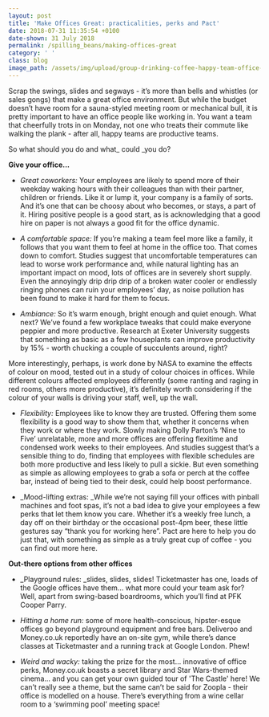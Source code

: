 ```yaml
---
layout: post
title: 'Make Offices Great: practicalities, perks and Pact'
date: 2018-07-31 11:35:54 +0100
date-shown: 31 July 2018
permalink: /spilling_beans/making-offices-great
category: ' '
class: blog
image_path: /assets/img/upload/group-drinking-coffee-happy-team-office-11-of-13-.jpg
---
```

Scrap the swings, slides and segways - it’s more than bells and whistles (or sales gongs) that make a great office environment. But while the budget doesn’t have room for a sauna-styled meeting room or mechanical bull, it is pretty important to have an office people like working in. You want a team that cheerfully trots in on Monday, not one who treats their commute like walking the plank - after all, happy teams are productive teams.



So what should you do and what_ could _you do?



**Give your office...**



* _Great coworkers:_ Your employees are likely to spend more of their weekday waking hours with their colleagues than with their partner, children or friends. Like it or lump it, your company is a family of sorts. And it’s one that can be choosy about who becomes, or stays, a part of it. Hiring positive people is a good start, as is acknowledging that a good hire on paper is not always a good fit for the office dynamic.



* _A comfortable space:_ If you’re making a team feel more like a family, it follows that you want them to feel at home in the office too. That comes down to comfort. Studies suggest that uncomfortable temperatures can lead to worse work performance and, while natural lighting has an important impact on mood, lots of offices are in severely short supply. Even the annoyingly drip drip drip of a broken water cooler or endlessly ringing phones can ruin your employees’ day, as noise pollution has been found to make it hard for them to focus.



* _Ambiance:_ So it’s warm enough, bright enough and quiet enough. What next? We’ve found a few workplace tweaks that could make everyone peppier and more productive. Research at Exeter University suggests that something as basic as a few houseplants can improve productivity by 15% - worth chucking a couple of succulents around, right? 

More interestingly, perhaps, is work done by NASA to examine the effects of colour on mood, tested out in a study of colour choices in offices. While different colours affected employees differently (some ranting and raging in red rooms, others more productive), it’s definitely worth considering if the colour of your walls is driving your staff, well, up the wall.

* _Flexibility:_ Employees like to know they are trusted. Offering them some flexibility is a good way to show them that, whether it concerns when they work or where they work. Slowly making Dolly Parton’s ‘Nine to Five’ unrelatable, more and more offices are offering flexitime and condensed work weeks to their employees. And studies suggest that’s a sensible thing to do, finding that employees with flexible schedules are both more productive and less likely to pull a sickie. But even something as simple as allowing employees to grab a sofa or perch at the coffee bar, instead of being tied to their desk, could help boost performance.



* _Mood-lifting extras: _While we’re not saying fill your offices with pinball machines and foot spas, it’s not a bad idea to give your employees a few perks that let them know you care. Whether it’s a weekly free lunch, a day off on their birthday or the occasional post-4pm beer, these little gestures say “thank you for working here”. Pact are here to help you do just that, with something as simple as a truly great cup of coffee - you can find out more here.



**Out-there options from other offices**



* _Playground rules: _slides, slides, slides! Ticketmaster has one, loads of the Google offices have them… what more could your team ask for? Well, apart from swing-based boardrooms, which you’ll find at PFK Cooper Parry.



* _Hitting a home run:_ some of more health-conscious, hipster-esque offices go beyond playground equipment and free bars. Deliveroo and Money.co.uk reportedly have an on-site gym, while there’s dance classes at Ticketmaster and a running track at Google London. Phew!



* _Weird and wacky:_ taking the prize for the most… innovative of office perks, Money.co.uk boasts a secret library and Star Wars-themed cinema... and you can get your own guided tour of 'The Castle' here! We can’t really see a theme, but the same can’t be said for Zoopla - their office is modelled on a house. There’s everything from a wine cellar room to a ‘swimming pool’ meeting space!
